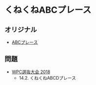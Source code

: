 # くねくねABCプレース

## オリジナル
- [ABCプレース](easyas.md)

## 問題
- [WPC選抜大会 2018](../questions/jwpc2018.md)
	- 14.2. くねくねABCDプレース

